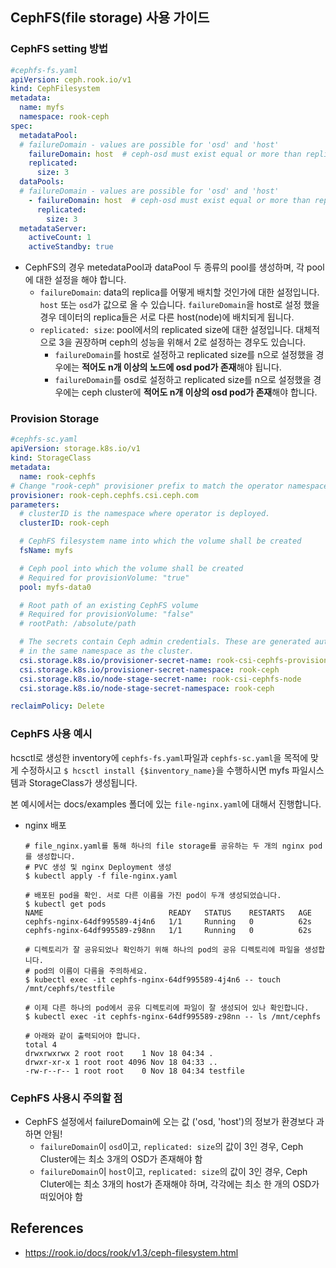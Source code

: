 ## CephFS(file storage) 사용 가이드

### CephFS setting 방법
```yaml
#cephfs-fs.yaml
apiVersion: ceph.rook.io/v1
kind: CephFilesystem
metadata:
  name: myfs
  namespace: rook-ceph
spec:
  metadataPool:
  # failureDomain - values are possible for 'osd' and 'host'
    failureDomain: host  # ceph-osd must exist equal or more than replicated size
    replicated:
      size: 3
  dataPools:
  # failureDomain - values are possible for 'osd' and 'host'
    - failureDomain: host  # ceph-osd must exist equal or more than replicated size
      replicated:
        size: 3
  metadataServer:
    activeCount: 1
    activeStandby: true
```
- CephFS의 경우 metedataPool과 dataPool 두 종류의 pool를 생성하며, 각 pool에 대한 설정을 해야 합니다.
    - `failureDomain`: data의 replica를 어떻게 배치할 것인가에 대한 설정입니다. `host` 또는 `osd`가 값으로 올 수 있습니다. `failureDomain`을 host로 설정 했을 경우 데이터의 replica들은 서로 다른 host(node)에 배치되게 됩니다.
    - `replicated: size`: pool에서의 replicated size에 대한 설정입니다. 대체적으로 3을 권장하며 ceph의 성능을 위해서 2로 설정하는 경우도 있습니다.
        - `failureDomain`를 host로 설정하고 replicated size를 n으로 설정했을 경우에는 <strong>적어도 n개 이상의 노드에 osd pod가 존재</strong>해야 됩니다.
        - `failureDomain`를 osd로 설정하고 replicated size를 n으로 설정했을 경우에는 ceph cluster에 <strong>적어도 n개 이상의 osd pod가 존재</strong>해야 합니다.

### Provision Storage
```yaml
#cephfs-sc.yaml
apiVersion: storage.k8s.io/v1
kind: StorageClass
metadata:
  name: rook-cephfs
# Change "rook-ceph" provisioner prefix to match the operator namespace if needed
provisioner: rook-ceph.cephfs.csi.ceph.com
parameters:
  # clusterID is the namespace where operator is deployed.
  clusterID: rook-ceph

  # CephFS filesystem name into which the volume shall be created
  fsName: myfs

  # Ceph pool into which the volume shall be created
  # Required for provisionVolume: "true"
  pool: myfs-data0

  # Root path of an existing CephFS volume
  # Required for provisionVolume: "false"
  # rootPath: /absolute/path

  # The secrets contain Ceph admin credentials. These are generated automatically by the operator
  # in the same namespace as the cluster.
  csi.storage.k8s.io/provisioner-secret-name: rook-csi-cephfs-provisioner
  csi.storage.k8s.io/provisioner-secret-namespace: rook-ceph
  csi.storage.k8s.io/node-stage-secret-name: rook-csi-cephfs-node
  csi.storage.k8s.io/node-stage-secret-namespace: rook-ceph

reclaimPolicy: Delete
```

### CephFS 사용 예시
hcsctl로 생성한 inventory에 `cephfs-fs.yaml`파일과 `cephfs-sc.yaml`을 목적에 맞게 수정하시고 `$ hcsctl install {$inventory_name}`을 수행하시면 myfs 파일시스템과 StorageClass가 생성됩니다.

본 예시에서는 docs/examples 폴더에 있는 `file-nginx.yaml`에 대해서 진행합니다.

- nginx 배포

    ```shell
    # file_nginx.yaml를 통해 하나의 file storage를 공유하는 두 개의 nginx pod를 생성합니다.
    # PVC 생성 및 nginx Deployment 생성
    $ kubectl apply -f file-nginx.yaml

    # 배포된 pod을 확인. 서로 다른 이름을 가진 pod이 두개 생성되었습니다.
    $ kubectl get pods
    NAME                            READY   STATUS    RESTARTS   AGE
    cephfs-nginx-64df995589-4j4n6   1/1     Running   0          62s
    cephfs-nginx-64df995589-z98nn   1/1     Running   0          62s

    # 디렉토리가 잘 공유되었나 확인하기 위해 하나의 pod의 공유 디렉토리에 파일을 생성합니다.
    # pod의 이름이 다름을 주의하세요.
    $ kubectl exec -it cephfs-nginx-64df995589-4j4n6 -- touch /mnt/cephfs/testfile

    # 이제 다른 하나의 pod에서 공유 디렉토리에 파일이 잘 생성되어 있나 확인합니다.
    $ kubectl exec -it cephfs-nginx-64df995589-z98nn -- ls /mnt/cephfs

    # 아래와 같이 출력되어야 합니다.
    total 4
    drwxrwxrwx 2 root root    1 Nov 18 04:34 .
    drwxr-xr-x 1 root root 4096 Nov 18 04:33 ..
    -rw-r--r-- 1 root root    0 Nov 18 04:34 testfile
    ```

### CephFS 사용시 주의할 점
- CephFS 설정에서 failureDomain에 오는 값 ('osd, 'host')의 정보가 환경보다 과하면 안됨!
    - `failureDomain`이 `osd`이고, `replicated: size`의 값이 3인 경우, Ceph Cluster에는 최소 3개의 OSD가 존재해야 함
    - `failureDomain`이 `host`이고, `replicated: size`의 값이 3인 경우, Ceph Cluter에는 최소 3개의 host가 존재해야 하며, 각각에는 최소 한 개의 OSD가 떠있어야 함


## References
- <https://rook.io/docs/rook/v1.3/ceph-filesystem.html>
